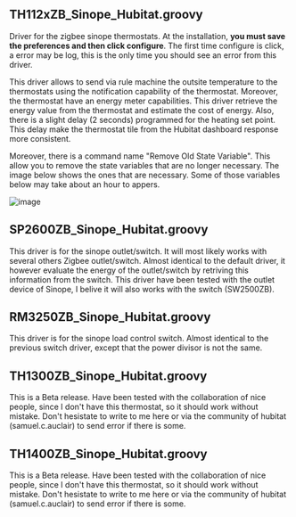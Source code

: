 ## TH112xZB_Sinope_Hubitat.groovy 
Driver for the zigbee sinope thermostats. At the installation, <b>you must save the preferences and then click configure</b>. The first time configure is click, a error may be log, this is the only time you should see an error from this driver.

This driver allows to send via rule machine the outsite temperature to the thermostats using the notification capability of the thermostat. Moreover, the thermostat have an energy meter capabilities. This driver retrieve the energy value from the thermostat and estimate the cost of energy. Also, there is a slight delay (2 seconds) programmed for the heating set point. This delay make the thermostat tile from the Hubitat dashboard response more consistent.

Moreover, there is a command name "Remove Old State Variable". This allow you to remove the state variables that are no longer necessary. The image below shows the ones that are necessary. Some of those variables below may take about an hour to appers.

![image](https://user-images.githubusercontent.com/59889660/158215165-86ceeff0-2c5a-4a67-9525-d322058fc7a2.png)

## SP2600ZB_Sinope_Hubitat.groovy
This driver is for the sinope outlet/switch. It will most likely works with several others Zigbee outlet/switch. Almost identical to the default driver, it however evaluate the energy of the outlet/switch by retriving this information from the switch. This driver have been tested with the outlet device of Sinope, I belive it will also works with the switch (SW2500ZB).

## RM3250ZB_Sinope_Hubitat.groovy
This driver is for the sinope load control switch. Almost identical to the previous switch driver, except that the power divisor is not the same.

## TH1300ZB_Sinope_Hubitat.groovy
This is a Beta release. Have been tested with the collaboration of nice people, since I don't have this thermostat, so it should work without mistake. Don't hesistate to write to me here or via the community of hubitat (samuel.c.auclair) to send error if there is some.

## TH1400ZB_Sinope_Hubitat.groovy
This is a Beta release. Have been tested with the collaboration of nice people, since I don't have this thermostat, so it should work without mistake. Don't hesistate to write to me here or via the community of hubitat (samuel.c.auclair) to send error if there is some.
